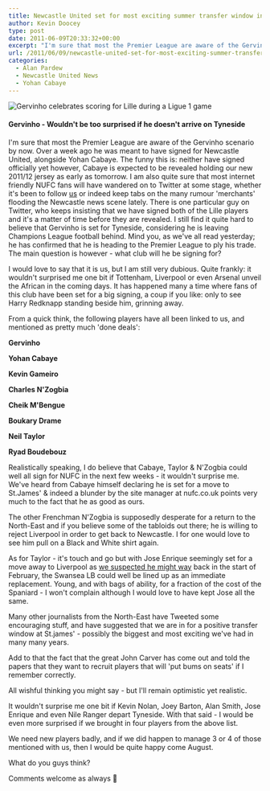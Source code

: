 ```yaml
---
title: Newcastle United set for most exciting summer transfer window in years
author: Kevin Doocey
type: post
date: 2011-06-09T20:33:32+00:00
excerpt: "I'm sure that most the Premier League are aware of the Gervinho scenario by now. Over a week ago he was meant to have signed for.."
url: /2011/06/09/newcastle-united-set-for-most-exciting-summer-transfer-window-in-years/
categories:
  - Alan Pardew
  - Newcastle United News
  - Yohan Cabaye
---
```


![Gervinho celebrates scoring for Lille during a Ligue 1 game ](https://www.tynetime.com/wp-content/uploads/2011/06/Gervinho.jpg "Gervinho")

#### Gervinho - Wouldn't be too surprised if he doesn't arrive on Tyneside

I'm sure that most the Premier League are aware of the Gervinho scenario by now. Over a week ago he was meant to have signed for Newcastle United, alongside Yohan Cabaye. The funny this is: neither have signed officially yet however, Cabaye is expected to be revealed holding our new 2011/12 jersey as early as tomorrow. I am also quite sure that most internet friendly NUFC fans will have wandered on to Twitter at some stage, whether it's been to follow [us][1] or indeed keep tabs on the many rumour 'merchants' flooding the Newcastle news scene lately. There is one particular guy on Twitter, who keeps insisting that we have signed both of the Lille players and it's a matter of time before they are revealed. I still find it quite hard to believe that Gervinho is set for Tyneside, considering he is leaving Champions League football behind. Mind you, as we've all read yesterday; he has confirmed that he is heading to the Premier League to ply his trade. The main question is however - what club will he be signing for?

I would love to say that it is us, but I am still very dubious. Quite frankly: it wouldn't surprised me one bit if Tottenham, Liverpool or even Arsenal unveil the African in the coming days. It has happened many a time where fans of this club have been set for a big signing, a coup if you like: only to see Harry Redknapp standing beside him, grinning away.

From a quick think, the following players have all been linked to us, and mentioned as pretty much 'done deals':

**Gervinho**

**Yohan Cabaye**

**Kevin Gameiro**

**Charles N'Zogbia**

**Cheik M'Bengue**

**Boukary Drame**

**Neil Taylor**

**Ryad Boudebouz**

Realistically speaking, I do believe that Cabaye, Taylor & N'Zogbia could well all sign for NUFC in the next few weeks - it wouldn't surprise me. We've heard from Cabaye himself declaring he is set for a move to St.James' & indeed a blunder by the site manager at nufc.co.uk points very much to the fact that he as good as ours.

The other Frenchman N'Zogbia is supposedly desperate for a return to the North-East and if you believe some of the tabloids out there; he is willing to reject Liverpool in order to get back to Newcastle. I for one would love to see him pull on a Black and White shirt again.

As for Taylor - it's touch and go but with Jose Enrique seemingly set for a move away to Liverpool as [we suspected he might way][2] back in the start of February, the Swansea LB could well be lined up as an immediate replacement. Young, and with bags of ability, for a fraction of the cost of the Spaniard - I won't complain although I would love to have kept Jose all the same.

Many other journalists from the North-East have Tweeted some encouraging stuff, and have suggested that we are in for a positive transfer window at St.james' - possibly the biggest and most exciting we've had in many many years.

Add to that the fact that the great John Carver has come out and told the papers that they want to recruit players that will 'put bums on seats' if I remember correctly.

All wishful thinking you might say - but I'll remain optimistic yet realistic.

It wouldn't surprise me one bit if Kevin Nolan, Joey Barton, Alan Smith, Jose Enrique and even Nile Ranger depart Tyneside. With that said - I would be even more surprised if we brought in four players from the above list.

We need new players badly, and if we did happen to manage 3 or 4 of those mentioned with us, then I would be quite happy come August.

What do you guys think?

Comments welcome as always 🙂

[1]: https://twitter.com/TyneTime
[2]: https://www.tynetime.com/2011/02/14/liverpool-will-undoubtedly-venture-in-for-jose-enrique-in-the-summer/
